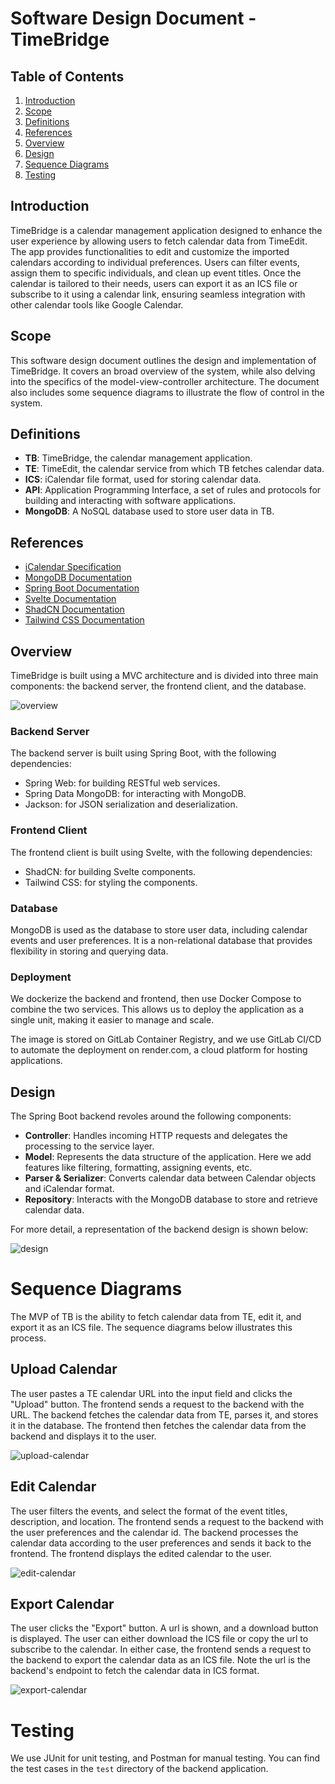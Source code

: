 # Software Design Document - TimeBridge

## Table of Contents

1. [Introduction](#introduction)
2. [Scope](#scope)
3. [Definitions](#definitions)
4. [References](#references)
5. [Overview](#overview)
6. [Design](#design)
7. [Sequence Diagrams](#sequence-diagrams)
8. [Testing](#testing)

## Introduction

TimeBridge is a calendar management application designed to enhance the user experience by allowing users to fetch calendar data from TimeEdit. The app provides functionalities to edit and customize the imported calendars according to individual preferences. Users can filter events, assign them to specific individuals, and clean up event titles. Once the calendar is tailored to their needs, users can export it as an ICS file or subscribe to it using a calendar link, ensuring seamless integration with other calendar tools like Google Calendar.

## Scope

This software design document outlines the design and implementation of TimeBridge. It covers an broad overview of the system, while also delving into the specifics of the model-view-controller architecture. The document also includes some sequence diagrams to illustrate the flow of control in the system.

## Definitions

- **TB**: TimeBridge, the calendar management application.
- **TE**: TimeEdit, the calendar service from which TB fetches calendar data.
- **ICS**: iCalendar file format, used for storing calendar data.
- **API**: Application Programming Interface, a set of rules and protocols for building and interacting with software applications.
- **MongoDB**: A NoSQL database used to store user data in TB.

## References

- [iCalendar Specification](https://tools.ietf.org/html/rfc5545)
- [MongoDB Documentation](https://docs.mongodb.com/)
- [Spring Boot Documentation](https://docs.spring.io/spring-framework/docs/current/reference/html/web.html)
- [Svelte Documentation](https://svelte.dev/docs)
- [ShadCN Documentation](https://next.shadcn-svelte.com/)
- [Tailwind CSS Documentation](https://tailwindcss.com/docs)

## Overview

TimeBridge is built using a MVC architecture and is divided into three main components: the backend server, the frontend client, and the database.

![overview](img/overview.png)

### Backend Server

The backend server is built using Spring Boot, with the following dependencies:
- Spring Web: for building RESTful web services.
- Spring Data MongoDB: for interacting with MongoDB.
- Jackson: for JSON serialization and deserialization.

### Frontend Client 

The frontend client is built using Svelte, with the following dependencies:
- ShadCN: for building Svelte components.
- Tailwind CSS: for styling the components.

### Database 

MongoDB is used as the database to store user data, including calendar events and user preferences. It is a non-relational database that provides flexibility in storing and querying data.

### Deployment

We dockerize the backend and frontend, then use Docker Compose to combine the two services. This allows us to deploy the application as a single unit, making it easier to manage and scale.

The image is stored on GitLab Container Registry, and we use GitLab CI/CD to automate the deployment on render.com, a cloud platform for hosting applications.

## Design

The Spring Boot backend revoles around the following components:

- **Controller**: Handles incoming HTTP requests and delegates the processing to the service layer.
- **Model**: Represents the data structure of the application. Here we add features like filtering, formatting, assigning events, etc.
- **Parser & Serializer**: Converts calendar data between Calendar objects and iCalendar format.
- **Repository**: Interacts with the MongoDB database to store and retrieve calendar data.

For more detail, a representation of the backend design is shown below:

![design](img/timebridge.png)

# Sequence Diagrams

The MVP of TB is the ability to fetch calendar data from TE, edit it, and export it as an ICS file. The sequence diagrams below illustrates this process.

## Upload Calendar

The user pastes a TE calendar URL into the input field and clicks the "Upload" button. The frontend sends a request to the backend with the URL. The backend fetches the calendar data from TE, parses it, and stores it in the database. The frontend then fetches the calendar data from the backend and displays it to the user.

![upload-calendar](img/upload-seq.png)

## Edit Calendar

The user filters the events, and select the format of the event titles, description, and location. The frontend sends a request to the backend with the user preferences and the calendar id. The backend processes the calendar data according to the user preferences and sends it back to the frontend. The frontend displays the edited calendar to the user.

![edit-calendar](img/edit-seq.png)

## Export Calendar

The user clicks the "Export" button. A url is shown, and a download button is displayed. The user can either download the ICS file or copy the url to subscribe to the calendar. In either case, the frontend sends a request to the backend to export the calendar data as an ICS file. Note the url is the backend's endpoint to fetch the calendar data in ICS format.

![export-calendar](img/export-seq.png)

# Testing

We use JUnit for unit testing, and Postman for manual testing. You can find the test cases in the `test` directory of the backend application.



